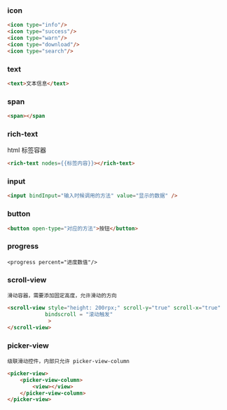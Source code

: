 ### icon
```html
<icon type="info"/>
<icon type="success"/>
<icon type="warn"/>
<icon type="download"/>
<icon type="search"/>
```
### text
```html
<text>文本信息</text>
```
### span
```html
<span></span
```
### rich-text
html 标签容器
```html
<rich-text nodes={{标签内容}}></rich-text>
```
### input
``` html
<input bindInput="输入时候调用的方法" value="显示的数据" />

```
### button
```html
<button open-type="对应的方法">按钮</button>
```
### progress
```
<progress percent="进度数值"/>
```

### scroll-view
	滑动容器，需要添加固定高度，允许滑动的方向
```html
<scroll-view style="height: 200rpx;" scroll-y="true" scroll-x="true" 
			bindscroll = "滚动触发"
			 >
</scroll-view>
```


### picker-view
	级联滑动控件，内部只允许 picker-view-column
```html
<picker-view>
	<picker-view-column>
		<view></view>
	</picker-view-column>
</picker-view>
```